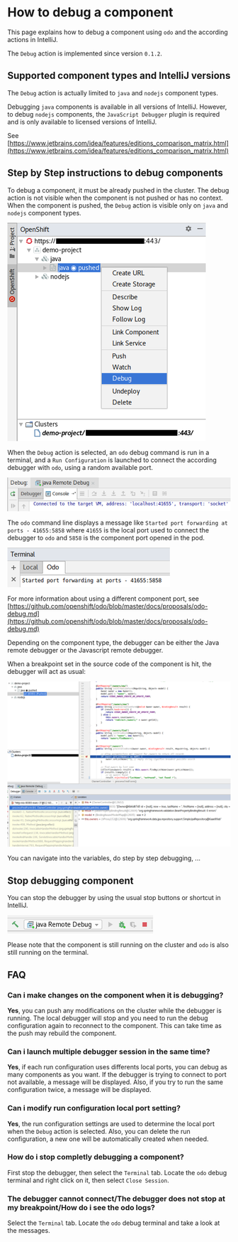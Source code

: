 # How to debug a component
This page explains how to debug a component using `odo` and the according actions in IntelliJ.

The `Debug` action is implemented since version `0.1.2`.

## Supported component types and IntelliJ versions
The `Debug` action is actually limited to `java` and `nodejs` component types.

Debugging `java` components is available in all versions of IntelliJ. 
However, to debug `nodejs` components, the `JavaScript Debugger` plugin is required and is only available to licensed versions of IntelliJ. 

See [https://www.jetbrains.com/idea/features/editions_comparison_matrix.html](https://www.jetbrains.com/idea/features/editions_comparison_matrix.html)

## Step by Step instructions to debug components
To debug a component, it must be already pushed in the cluster. The debug action is not visible when the component is not pushed or has no context.
When the component is pushed, the `Debug` action is visible only on `java` and `nodejs` component types.

![image](debug-action-ui.png)

When the `Debug` action is selected, an `odo` debug command is run in a terminal, and a `Run Configuration` is launched to connect the according debugger with `odo`, using a random available port.

![image](remote-debugger-connected.png)

The `odo` command line displays a message like `Started port forwarding at ports - 41655:5858` where `41655` is the local port used to connect the debugger to `odo` and `5858` is the component port opened in the pod.

![image](odo-debug-terminal.png)

For more information about using a different component port, see [https://github.com/openshift/odo/blob/master/docs/proposals/odo-debug.md](https://github.com/openshift/odo/blob/master/docs/proposals/odo-debug.md)

Depending on the component type, the debugger can be either the Java remote debugger or the Javascript remote debugger.

When a breakpoint set in the source code of the component is hit, the debugger will act as usual: 

![image](remote-debugger-suspended.png)

You can navigate into the variables, do step by step debugging, ...

## Stop debugging component

You can stop the debugger by using the usual stop buttons or shortcut in IntelliJ. 

![image](run-configuration.png)

Please note that the component is still running on the cluster and `odo` is also still running on the terminal.

## FAQ

### Can i make changes on the component when it is debugging?
**Yes**, you can push any modifications on the cluster while the debugger is running. The local debugger will stop and you need to run the debug configuration again to reconnect to the component. This can take time as the push may rebuild the component.

### Can i launch multiple debugger session in the same time?
**Yes**, if each run configuration uses differents local ports, you can debug as many components as you want.
If the debugger is trying to connect to port not available, a message will be displayed.
Also, if you try to run the same configuration twice, a message will be displayed.

### Can i modify run configuration local port setting?
**Yes**, the run configuration settings are used to determine the local port when the `Debug` action is selected.
Also, you can delete the run configuration, a new one will be automatically created when needed.

### How do i stop completly debugging a component?
First stop the debugger, then select the `Terminal` tab. Locate the `odo` debug terminal and right click on it, then select `Close Session`.

### The debugger cannot connect/The debugger does not stop at my breakpoint/How do i see the odo logs?
Select the `Terminal` tab. Locate the `odo` debug terminal and take a look at the messages. 
